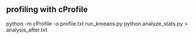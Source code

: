 ## profiling with cProfile

python -m cProfile -o profile.txt run_kmeans.py
python analyze_stats.py > analysis_after.txt
